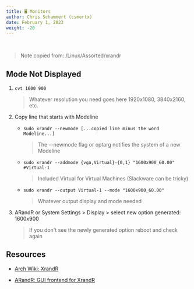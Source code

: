 ```yaml
---
title: 🖥️ Monitors
author: Chris Schammert (csmertx)
date: February 1, 2023
weight: -20
---
```


<br />

> Note copied from: /Linux/Assorted/xrandr

## Mode Not Displayed

1. ```cvt 1600 900```

    > Whatever resolution you need goes here 1920x1080, 3840x2160, etc.

2. Copy line that starts with Modeline

    - ```sudo xrandr --newmode [...copied line minus the word Modeline...]```

        > The --newmode flag or optarg notifies the system of a new Modeline

    - ```sudo xrandr --addmode {vga,Virtual}-{0,1} "1600x900_60.00" #Virtual-1```

        > Included Virtual for Virtual Machines (Slackware can be tricky)

    - ```sudo xrandr --output Virtual-1 --mode "1600x900_60.00"```

        > Whatever output display and mode needed

3. ARandR or System Settings > Display > select new option generated: 1600x900

    > If you don't see the newly generated option reboot and check again

## Resources

- [Arch Wiki: XrandR](https://wiki.archlinux.org/title/Xrandr)

- [ARandR: GUI frontend for XrandR](https://christian.amsuess.com/tools/arandr/)
